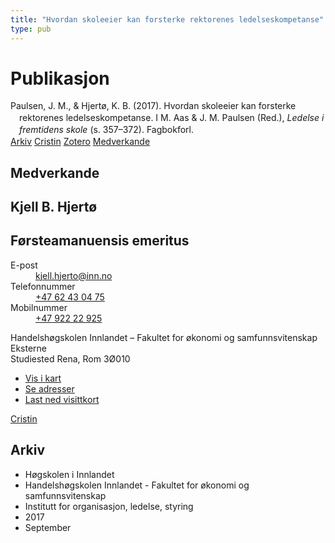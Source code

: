 ```yaml
---
title: "Hvordan skoleeier kan forsterke rektorenes ledelseskompetanse"
type: pub
---
```

<h1>Publikasjon</h1>
<article id="csl-bib-container-9J7I22Q5" class="csl-bib-container">
  <div class="csl-bib-body" style="line-height: 1.35; padding-left: 1em; text-indent:-1em;">
  <div class="csl-entry">Paulsen, J. M., &amp; Hjert&#xF8;, K. B. (2017). Hvordan skoleeier kan forsterke rektorenes ledelseskompetanse. I M. Aas &amp; J. M. Paulsen (Red.), <i>Ledelse i fremtidens skole</i> (s. 357&#x2013;372). Fagbokforl.</div>
</div>
  <div class="csl-bib-buttons">
    <a href="#taxonomy-article-9J7I22Q5" class="csl-bib-button">Arkiv</a>
    <a href="https://app.cristin.no/results/show.jsf?id=1492400" alt="Cristin URL" class="csl-bib-button">Cristin</a>
    <a href="http://zotero.org/groups/5022929/items/9J7I22Q5" alt="Zotero URL" class="csl-bib-button">Zotero</a>
    <a href="#contributors-article-9J7I22Q5" class="csl-bib-button">Medverkande</a>
  </div>
  <div id="csl-bib-meta-container-9J7I22Q5"></div>
</article>
<div id="csl-bib-meta-9J7I22Q5" class="csl-bib-meta">
  <article id="contributors-article-9J7I22Q5" class="contributors-article">
    <h1>Medverkande</h1>
    <div class="personas">
<div class="vrtx-hinn-person-card">
<div class="photo">
<i class="lar la-user-circle missing-person"></i>
</div>
<div class="info">
<hgroup><h1>Kjell B. Hjertø</h1>
<h2>Førsteamanuensis emeritus</h2>
</hgroup><dl>
<dt>E-post</dt>
<dd>
<a href="mailto:kjell.hjerto@inn.no">kjell.hjerto@inn.no</a>
</dd>
<dt>Telefonnummer</dt>
<dd><a href="tel:+4762430475">
+47 62 43 04 75
</a></dd>
<dt>Mobilnummer</dt>
<dd><a href="tel:+4792222925">
+47 922 22 925
</a></dd>
</dl>
<p>
Handelshøgskolen Innlandet – Fakultet for økonomi og samfunnsvitenskap<br>
Eksterne<br>
Studiested Rena,
Rom 3Ø010
</p>
<ul class="vrtx-hinn-links">
<li><a href="https://www.google.com/maps?q=61.13620,11.37454">Vis i kart</a></li>
<li><a href="https://www.inn.no/finn-en-ansatt/kjell-hjerto.html#vrtx-hinn-addresses">Se adresser</a></li>
<li><a href="https://www.inn.no/finn-en-ansatt/kjell-hjerto.html?vrtx=vcf">Last ned visittkort</a></li>
</ul>
</div>
</div>
<a href="https://app.cristin.no/persons/show.jsf?id=325053" alt="Cristin URL" class="personas-cristin">Cristin</a>
</div>
  </article>
  <article id="taxonomy-article-9J7I22Q5" class="taxonomy-article">
    <h1>Arkiv</h1>
    <ul>
      <li>Høgskolen i Innlandet</li>
      <li>Handelshøgskolen Innlandet - Fakultet for økonomi og samfunnsvitenskap</li>
      <li>Institutt for organisasjon, ledelse, styring</li>
      <li>2017</li>
      <li>September</li>
    </ul>
  </article>
</div>
